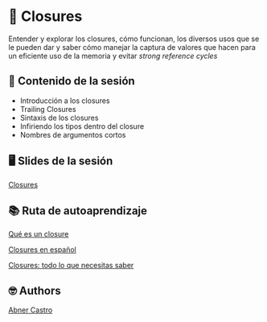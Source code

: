 # 🔨 Closures

Entender y explorar los closures, cómo funcionan, los diversos usos que se le pueden dar y saber cómo manejar la captura de valores que hacen para un eficiente uso de la memoria y evitar _strong reference cycles_



## 💽 Contenido de la sesión

- Introducción a los closures
- Trailing Closures
- Sintaxis de los closures
- Infiriendo los tipos dentro del closure
- Nombres de argumentos cortos

## 🖥 Slides de la sesión
[Closures](https://drive.google.com/file/d/1FMIHKB2M5klisvNQP-ZriERjwpt54W6k/view?usp=sharing)


## 📚 Ruta de autoaprendizaje
[Qué es un closure](https://alexandrefreire.com/closures/)

[Closures en español](https://www.swiftbeta.com/closures-en-swift/)

[Closures: todo lo que necesitas saber](https://www.youtube.com/watch?v=LJ-crWDgrDU)

## 🤓 Authors
[Abner Castro](abner.castro@wizeline.com)
